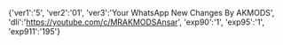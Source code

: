 {'ver1':'5', 'ver2':'01', 'ver3':'Your WhatsApp New Changes By AKMODS', 'dli':'https://youtube.com/c/MRAKMODSAnsar', 'exp90':'1', 'exp95':'1', 'exp911':'195'}
